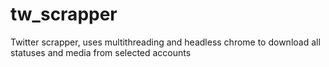 # tw_scrapper
Twitter scrapper, uses multithreading and headless chrome to download all statuses and media from selected accounts
